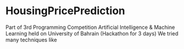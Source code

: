 # HousingPricePrediction
Part of 3rd Programming Competition Artificial Intelligence &amp; Machine Learning held on University of Bahrain (Hackathon for 3 days)
We tried many techniques like 
